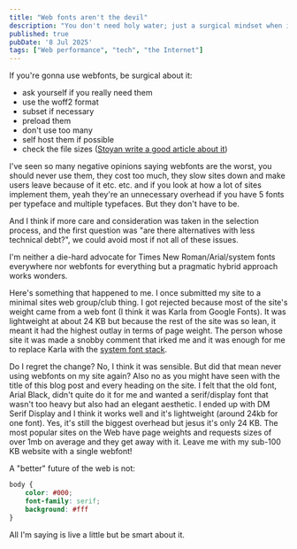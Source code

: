 ```yaml
---
title: "Web fonts aren't the devil"
description: "You don't need holy water; just a surgical mindset when it comes to Web performance and aesthetics."
published: true
pubDate: '8 Jul 2025'
tags: ["Web performance", "tech", "the Internet"]
---
```


If you're gonna use webfonts, be surgical about it:

- ask yourself if you really need them
- use the woff2 format
- subset if necessary
- preload them
- don't use too many
- self host them if possible
- check the file sizes ([Stoyan write a good article about it](https://www.phpied.com/web-font-sizes-a-more-complete-data-set/))

I've seen so many negative opinions saying webfonts are the worst, you should never use them, they cost too much, they slow sites down and make users leave because of it etc. etc. and if you look at how a lot of sites implement them, yeah they're an unnecessary overhead if you have 5 fonts per typeface and multiple typefaces. But they don't have to be.

And I think if more care and consideration was taken in the selection process, and the first question was "are there alternatives with less technical debt?", we could avoid most if not all of these issues.

I'm neither a die-hard advocate for Times New Roman/Arial/system fonts everywhere nor webfonts for everything but a pragmatic hybrid approach works wonders.

Here's something that happened to me. I once submitted my site to a minimal sites web group/club thing. I got rejected because most of the site's weight came from a web font (I think it was Karla from Google Fonts). It was lightweight at about 24 KB but because the rest of the site was so lean, it meant it had the highest outlay in terms of page weight. The person whose site it was made a snobby comment that irked me and it was enough for me to replace Karla with the [system font stack](https://systemfontstack.com/).

Do I regret the change? No, I think it was sensible. But did that mean never using webfonts on my site again? Also no as you might have seen with the title of this blog post and every heading on the site. I felt that the old font, Arial Black, didn't quite do it for me and wanted a serif/display font that wasn't too heavy but also had an elegant aesthetic. I ended up with DM Serif Display and I think it works well and it's lightweight (around 24kb for one font). Yes, it's still the biggest overhead but jesus it's only 24 KB. The most popular sites on the Web have page weights and requests sizes of over 1mb on average and they get away with it. Leave me with my sub-100 KB website with a single webfont!

A "better" future of the web is not:

```css
body {
	color: #000;
	font-family: serif;
	background: #fff
}
```

All I'm saying is live a little but be smart about it.